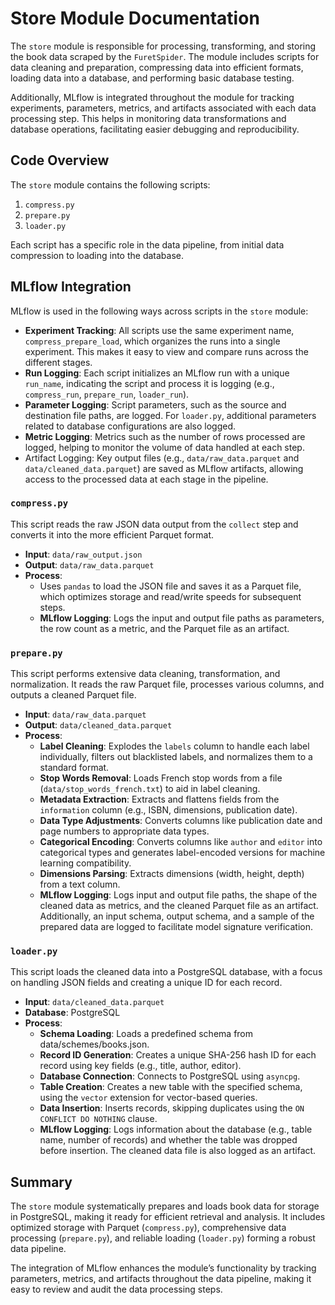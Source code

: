 # Store Module Documentation

The `store` module is responsible for processing, transforming, and storing the book data scraped by the `FuretSpider`. The module includes scripts for data cleaning and preparation, compressing data into efficient formats, loading data into a database, and performing basic database testing.

Additionally, MLflow is integrated throughout the module for tracking experiments, parameters, metrics, and artifacts associated with each data processing step. This helps in monitoring data transformations and database operations, facilitating easier debugging and reproducibility.

## Code Overview

The `store` module contains the following scripts:

1. `compress.py`
2. `prepare.py`
3. `loader.py`

Each script has a specific role in the data pipeline, from initial data compression to loading into the database.

## MLflow Integration

MLflow is used in the following ways across scripts in the `store` module:

- **Experiment Tracking**: All scripts use the same experiment name, `compress_prepare_load`, which organizes the runs into a single experiment. This makes it easy to view and compare runs across the different stages.
- **Run Logging**: Each script initializes an MLflow run with a unique `run_name`, indicating the script and process it is logging (e.g., `compress_run`, `prepare_run`, `loader_run`).
- **Parameter Logging**: Script parameters, such as the source and destination file paths, are logged. For `loader.py`, additional parameters related to database configurations are also logged.
- **Metric Logging**: Metrics such as the number of rows processed are logged, helping to monitor the volume of data handled at each step.
- Artifact Logging: Key output files (e.g., `data/raw_data.parquet` and `data/cleaned_data.parquet`) are saved as MLflow artifacts, allowing access to the processed data at each stage in the pipeline.

### `compress.py`

This script reads the raw JSON data output from the `collect` step and converts it into the more efficient Parquet format.

- **Input**: `data/raw_output.json`
- **Output**: `data/raw_data.parquet`
- **Process**:
  - Uses `pandas` to load the JSON file and saves it as a Parquet file, which optimizes storage and read/write speeds for subsequent steps.
  - **MLflow Logging**: Logs the input and output file paths as parameters, the row count as a metric, and the Parquet file as an artifact.

### `prepare.py`

This script performs extensive data cleaning, transformation, and normalization. It reads the raw Parquet file, processes various columns, and outputs a cleaned Parquet file.

- **Input**: `data/raw_data.parquet`
- **Output**: `data/cleaned_data.parquet`
- **Process**:
    - **Label Cleaning**: Explodes the `labels` column to handle each label individually, filters out blacklisted labels, and normalizes them to a standard format.
    - **Stop Words Removal**: Loads French stop words from a file (`data/stop_words_french.txt`) to aid in label cleaning.
    - **Metadata Extraction**: Extracts and flattens fields from the `information` column (e.g., ISBN, dimensions, publication date).
    - **Data Type Adjustments**: Converts columns like publication date and page numbers to appropriate data types.
    - **Categorical Encoding**: Converts columns like `author` and `editor` into categorical types and generates label-encoded versions for machine learning compatibility.
    - **Dimensions Parsing**: Extracts dimensions (width, height, depth) from a text column.
    - **MLflow Logging**: Logs input and output file paths, the shape of the cleaned data as metrics, and the cleaned Parquet file as an artifact. Additionally, an input schema, output schema, and a sample of the prepared data are logged to facilitate model signature verification.

### `loader.py`

This script loads the cleaned data into a PostgreSQL database, with a focus on handling JSON fields and creating a unique ID for each record.

- **Input**: `data/cleaned_data.parquet`
- **Database**: PostgreSQL
- **Process**:
    - **Schema Loading**: Loads a predefined schema from data/schemes/books.json.
    - **Record ID Generation**: Creates a unique SHA-256 hash ID for each record using key fields (e.g., title, author, editor).
    - **Database Connection**: Connects to PostgreSQL using `asyncpg`.
    - **Table Creation**: Creates a new table with the specified schema, using the `vector` extension for vector-based queries.
    - **Data Insertion**: Inserts records, skipping duplicates using the `ON CONFLICT DO NOTHING` clause.
    - **MLflow Logging**: Logs information about the database (e.g., table name, number of records) and whether the table was dropped before insertion. The cleaned data file is also logged as an artifact.
  
## Summary

The `store` module systematically prepares and loads book data for storage in PostgreSQL, making it ready for efficient retrieval and analysis. It includes optimized storage with Parquet (`compress.py`), comprehensive data processing (`prepare.py`), and reliable loading (`loader.py`) forming a robust data pipeline.

The integration of MLflow enhances the module’s functionality by tracking parameters, metrics, and artifacts throughout the data pipeline, making it easy to review and audit the data processing steps.